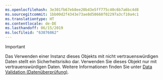 ```yaml
---
ms.openlocfilehash: 3e301fb67eb8ee20b43e5ff775c40c6b7a6bc4d8
ms.sourcegitcommit: 1bb00d2f4343e73ae8d58668f02297a3cf10a4c1
ms.translationtype: HT
ms.contentlocale: de-DE
ms.lasthandoff: 06/15/2019
ms.locfileid: "63876862"
---
```

> [!IMPORTANT]
> Das Verwenden einer Instanz dieses Objekts mit nicht vertrauenswürdigen Daten stellt ein Sicherheitsrisiko dar. Verwenden Sie dieses Objekt nur mit vertrauenswürdigen Daten. Weitere Informationen finden Sie unter [Data Validation (Datenüberprüfung)](https://www.owasp.org/index.php/Data_Validation).